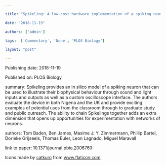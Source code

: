 ---
title: "Spikeling: A low-cost hardware implementation of a spiking neuron for neuroscience teaching and outreach"
date: "2018-11-19"
authors: ['admin']
tags:  ['Commentary', 'None', 'PLOS Biology']
layout: "post"
---
Publishing date: 2018-11-19

Published on: PLOS Biology

summary: Spikeling provides an in silico model of a spiking neuron that can be used to illustrate their biophysical behaviour through sound and light inputs and outputs as well as a custom oscilloscope interface. The authors evaluate the device in both Nigeria and the UK and provide exciting examples of potential uses from the classroom through to graduate study and public outreach. The ability to chain Spikelings together adds an extra dimension that opens up opportunities for experimentation with networks of neurons.

authors: Tom Baden, Ben James, Maxime J. Y. Zimmermann, Phillip Bartel, Dorieke Grijseels, Thomas Euler, Leon Lagnado, Miguel Maravall

link to paper: 10.1371/journal.pbio.2006760

Icons made by <a href="https://www.flaticon.com/free-icon/bookshelves_3576884" title="catkuro">catkuro</a> from <a href="https://www.flaticon.com/" title="Flaticon"> www.flaticon.com</a>